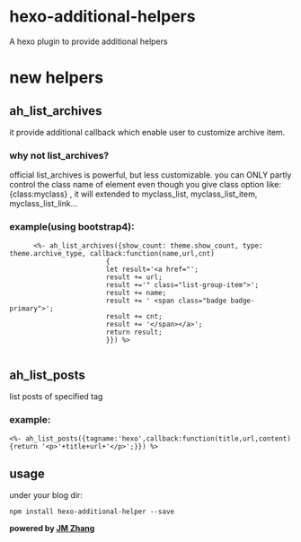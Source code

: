 # hexo-additional-helpers
A hexo plugin to provide additional helpers

# new helpers
## ah_list_archives 
it provide additional callback which enable user to customize archive item.

### why not list_archives? 
official list_archives is powerful, but less customizable. you can ONLY partly control the class name of element even though you give class option like: {class:myclass} , it will extended to myclass_list, myclass_list_item, myclass_list_link...

### example(using bootstrap4):
```
      <%- ah_list_archives({show_count: theme.show_count, type: theme.archive_type, callback:function(name,url,cnt)
                        {
                        let result='<a href="';
                        result += url;
                        result +='" class="list-group-item">';
                        result += name;
                        result += ' <span class="badge badge-primary">';
                        result += cnt;
                        result += '</span></a>';                        
                        return result; 
                        }}) %>
                        
```
##  ah_list_posts
list posts of specified tag

  ### example:
```
<%- ah_list_posts({tagname:'hexo',callback:function(title,url,content){return '<p>'+title+url+'</p>';}}) %>
```
## usage 
under your blog dir:
```
npm install hexo-additional-helper --save
```
**powered by [JM Zhang](http://www.sumoon.com)**
   

